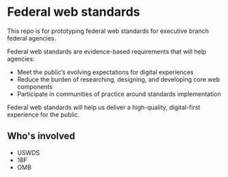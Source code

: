 # Federal web standards

This repo is for prototyping federal web standards for executive branch federal agencies. 

Federal web standards are evidence-based requirements that will help agencies:
- Meet the public’s evolving expectations for digital experiences
- Reduce the burden of researching, designing, and developing core web components
- Participate in communities of practice around standards implementation

Federal web standards will help us deliver a high-quality, digital-first experience for the public.

## Who's involved
- USWDS
- 18F
- OMB

